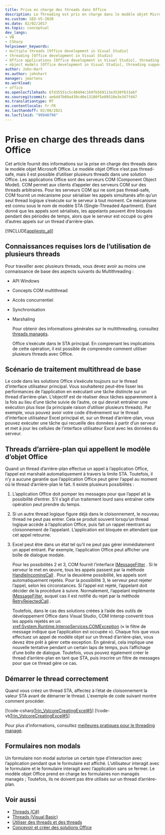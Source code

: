 ```yaml
---
title: Prise en charge des threads dans Office
description: Le Threading est pris en charge dans le modèle objet Microsoft Office. Le modèle objet Office n’est pas thread-safe, mais peut fonctionner avec plusieurs threads dans une solution Office.
ms.custom: SEO-VS-2020
ms.date: 02/02/2017
ms.topic: conceptual
dev_langs:
- VB
- CSharp
helpviewer_keywords:
- multiple threads [Office development in Visual Studio]
- threading [Office development in Visual Studio]
- Office applications [Office development in Visual Studio], threading support
- object models [Office development in Visual Studio], threading support
author: John-Hart
ms.author: johnhart
manager: jmartens
ms.workload:
- office
ms.openlocfilehash: 6fd35551c5c40494c169fb569113e3530f633a6f
ms.sourcegitcommit: ae6d47b09a439cd0e13180f5e89510e3e347fd47
ms.translationtype: MT
ms.contentlocale: fr-FR
ms.lasthandoff: 02/08/2021
ms.locfileid: "99940798"
---
```

# <a name="threading-support-in-office"></a>Prise en charge des threads dans Office
  Cet article fournit des informations sur la prise en charge des threads dans le modèle objet Microsoft Office. Le modèle objet Office n’est pas thread-safe, mais il est possible d’utiliser plusieurs threads dans une solution Office. Les applications Office sont des serveurs COM (Component Object Model). COM permet aux clients d’appeler des serveurs COM sur des threads arbitraires. Pour les serveurs COM qui ne sont pas thread-safe, COM fournit un mécanisme pour sérialiser les appels simultanés afin qu’un seul thread logique s’exécute sur le serveur à tout moment. Ce mécanisme est connu sous le nom de modèle STA (Single-Threaded Apartment). Étant donné que les appels sont sérialisés, les appelants peuvent être bloqués pendant des périodes de temps, alors que le serveur est occupé ou gère d’autres appels sur un thread d’arrière-plan.

 [!INCLUDE[appliesto_all](../vsto/includes/appliesto-all-md.md)]

## <a name="knowledge-required-when-using-multiple-threads"></a>Connaissances requises lors de l’utilisation de plusieurs threads
 Pour travailler avec plusieurs threads, vous devez avoir au moins une connaissance de base des aspects suivants du Multithreading :

- API Windows

- Concepts COM multithread

- Accès concurrentiel

- Synchronisation

- Marshaling

  Pour obtenir des informations générales sur le multithreading, consultez [threads managés](/dotnet/standard/threading/).

  Office s’exécute dans le STA principal. En comprenant les implications de cette opération, il est possible de comprendre comment utiliser plusieurs threads avec Office.

## <a name="basic-multithreading-scenario"></a>Scénario de traitement multithread de base
 Le code dans les solutions Office s’exécute toujours sur le thread d’interface utilisateur principal. Vous souhaiterez peut-être lisser les performances de l’application en exécutant une tâche distincte sur un thread d’arrière-plan. L’objectif est de réaliser deux tâches apparemment à la fois au lieu d’une tâche suivie de l’autre, ce qui devrait entraîner une exécution plus lisse (la principale raison d’utiliser plusieurs threads). Par exemple, vous pouvez avoir votre code d’événement sur le thread d’interface utilisateur Excel principal et, sur un thread d’arrière-plan, vous pouvez exécuter une tâche qui recueille des données à partir d’un serveur et met à jour les cellules de l’interface utilisateur Excel avec les données du serveur.

## <a name="background-threads-that-call-into-the-office-object-model"></a>Threads d’arrière-plan qui appellent le modèle d’objet Office
 Quand un thread d’arrière-plan effectue un appel à l’application Office, l’appel est marshalé automatiquement à travers la limite STA. Toutefois, il n’y a aucune garantie que l’application Office peut gérer l’appel au moment où le thread d’arrière-plan le fait. Il existe plusieurs possibilités :

1. L’application Office doit pomper les messages pour que l’appel ait la possibilité d’entrer. S’il s’agit d’un traitement lourd sans entraîner cette opération peut prendre du temps.

2. Si un autre thread logique figure déjà dans le cloisonnement, le nouveau thread ne peut pas entrer. Cela se produit souvent lorsqu’un thread logique accède à l’application Office, puis fait un rappel réentrant au cloisonnement de l’appelant. L’application est bloquée en attendant que cet appel retourne.

3. Excel peut être dans un état tel qu’il ne peut pas gérer immédiatement un appel entrant. Par exemple, l’application Office peut afficher une boîte de dialogue modale.

   Pour les possibilités 2 et 3, COM fournit l’interface [IMessageFilter](/windows/desktop/api/objidl/nn-objidl-imessagefilter) . Si le serveur le met en œuvre, tous les appels passent par la méthode [HandleIncomingCall](/windows/desktop/api/objidl/nf-objidl-imessagefilter-handleincomingcall) . Pour la deuxième possibilité, les appels sont automatiquement rejetés. Pour la possibilité 3, le serveur peut rejeter l’appel, selon les circonstances. Si l’appel est rejeté, l’appelant doit décider de la procédure à suivre. Normalement, l’appelant implémente [IMessageFilter](/windows/desktop/api/objidl/nn-objidl-imessagefilter), auquel cas il est notifié du rejet par la méthode [RetryRejectedCall](/windows/desktop/api/objidl/nf-objidl-imessagefilter-retryrejectedcall) .

   Toutefois, dans le cas des solutions créées à l’aide des outils de développement Office dans Visual Studio, COM Interop convertit tous les appels rejetés en un <xref:System.Runtime.InteropServices.COMException> (« le filtre de message indique que l’application est occupée »). Chaque fois que vous effectuez un appel de modèle objet sur un thread d’arrière-plan, vous devez être prêt à gérer cette exception. En général, cela implique une nouvelle tentative pendant un certain laps de temps, puis l’affichage d’une boîte de dialogue. Toutefois, vous pouvez également créer le thread d’arrière-plan en tant que STA, puis inscrire un filtre de messages pour que ce thread gère ce cas.

## <a name="start-the-thread-correctly"></a>Démarrer le thread correctement
 Quand vous créez un thread STA, affectez à l’état de cloisonnement la valeur STA avant de démarrer le thread. L'exemple de code suivant montre comment procéder.

 [!code-csharp[Trin_VstcoreCreatingExcel#5](../vsto/codesnippet/CSharp/Trin_VstcoreCreatingExcelCS/ThisWorkbook.cs#5)]
 [!code-vb[Trin_VstcoreCreatingExcel#5](../vsto/codesnippet/VisualBasic/Trin_VstcoreCreatingExcelVB/ThisWorkbook.vb#5)]

 Pour plus d’informations, consultez [meilleures pratiques pour le threading managé](/dotnet/standard/threading/managed-threading-best-practices).

## <a name="modeless-forms"></a>Formulaires non modals
 Un formulaire non modal autorise un certain type d’interaction avec l’application pendant que le formulaire est affiché. L’utilisateur interagit avec le formulaire et le formulaire interagit avec l’application sans se fermer. Le modèle objet Office prend en charge les formulaires non managés managés ; Toutefois, ils ne doivent pas être utilisés sur un thread d’arrière-plan.

## <a name="see-also"></a>Voir aussi
- [Threads (C#)](/dotnet/csharp/programming-guide/concepts/threading/index)
- [Threads (Visual Basic)](/dotnet/visual-basic/programming-guide/concepts/threading/index)
- [Utiliser des threads et des threads](/dotnet/standard/threading/using-threads-and-threading)
- [Concevoir et créer des solutions Office](../vsto/designing-and-creating-office-solutions.md)
